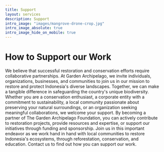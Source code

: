 ```yaml
---
title: Support 
layout: services
description: Support 
intro_image: "images/mangrove-drone-crop.jpg"
intro_image_absolute: true
intro_image_hide_on_mobile: true
---
```


# How to Support our Work

We believe that successful restoration and conservation efforts require collaborative partnerships. At Garden Archipelago, we invite individuals, organizations, businesses, and communities to join us in our mission to restore and protect Indonesia's diverse landscapes. Together, we can make a tangible difference in safeguarding the country's unique biodiversity. Whether you are a conservation enthusiast, a corporate entity with a commitment to sustainability, a local community passionate about preserving your natural surroundings, or an organization seeking meaningful collaborations, we welcome your support. By becoming a partner of The Garden Archipelago Foundation, you can actively contribute to restoration projects, provide resources and expertise, or support our initiatives through funding and sponsorship. Join us in this important endeavor as we work hand in hand with local communities to restore Indonesia's ecosystems, through reforestation, conservation, and education. Contact us to find out how you can support our work.
